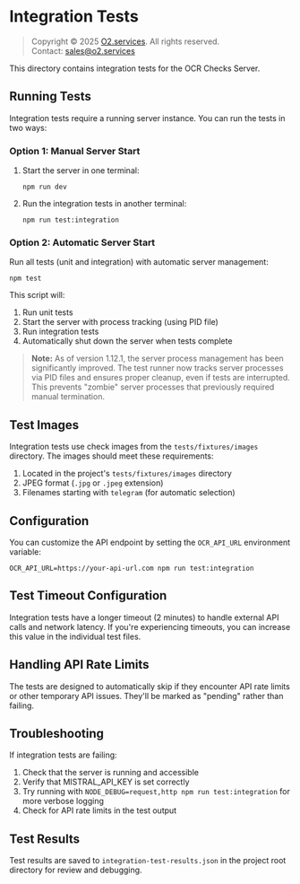 # Integration Tests

> Copyright © 2025 [O2.services](https://o2.services). All rights reserved.  
> Contact: [sales@o2.services](mailto:sales@o2.services)

This directory contains integration tests for the OCR Checks Server.

## Running Tests

Integration tests require a running server instance. You can run the tests in two ways:

### Option 1: Manual Server Start

1. Start the server in one terminal:
   ```
   npm run dev
   ```

2. Run the integration tests in another terminal:
   ```
   npm run test:integration
   ```

### Option 2: Automatic Server Start

Run all tests (unit and integration) with automatic server management:
```
npm test
```

This script will:
1. Run unit tests
2. Start the server with process tracking (using PID file)
3. Run integration tests
4. Automatically shut down the server when tests complete

> **Note:** As of version 1.12.1, the server process management has been significantly improved. The test runner now tracks server processes via PID files and ensures proper cleanup, even if tests are interrupted. This prevents "zombie" server processes that previously required manual termination.

## Test Images

Integration tests use check images from the `tests/fixtures/images` directory. The images should meet these requirements:

1. Located in the project's `tests/fixtures/images` directory
2. JPEG format (`.jpg` or `.jpeg` extension)
3. Filenames starting with `telegram` (for automatic selection)

## Configuration

You can customize the API endpoint by setting the `OCR_API_URL` environment variable:

```
OCR_API_URL=https://your-api-url.com npm run test:integration
```

## Test Timeout Configuration

Integration tests have a longer timeout (2 minutes) to handle external API calls and network latency. If you're experiencing timeouts, you can increase this value in the individual test files.

## Handling API Rate Limits

The tests are designed to automatically skip if they encounter API rate limits or other temporary API issues. They'll be marked as "pending" rather than failing.

## Troubleshooting

If integration tests are failing:

1. Check that the server is running and accessible
2. Verify that MISTRAL_API_KEY is set correctly
3. Try running with `NODE_DEBUG=request,http npm run test:integration` for more verbose logging
4. Check for API rate limits in the test output

## Test Results

Test results are saved to `integration-test-results.json` in the project root directory for review and debugging.
